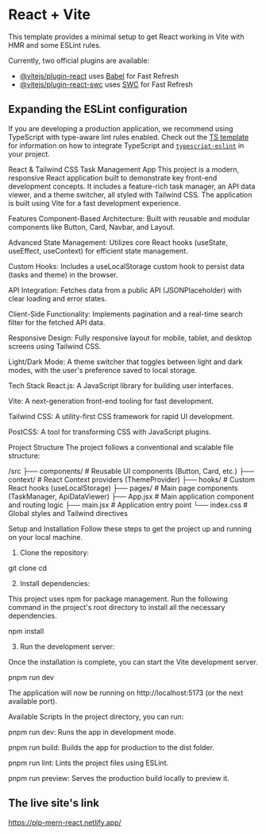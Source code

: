 # React + Vite

This template provides a minimal setup to get React working in Vite with HMR and some ESLint rules.

Currently, two official plugins are available:

- [@vitejs/plugin-react](https://github.com/vitejs/vite-plugin-react/blob/main/packages/plugin-react) uses [Babel](https://babeljs.io/) for Fast Refresh
- [@vitejs/plugin-react-swc](https://github.com/vitejs/vite-plugin-react/blob/main/packages/plugin-react-swc) uses [SWC](https://swc.rs/) for Fast Refresh

## Expanding the ESLint configuration

If you are developing a production application, we recommend using TypeScript with type-aware lint rules enabled. Check out the [TS template](https://github.com/vitejs/vite/tree/main/packages/create-vite/template-react-ts) for information on how to integrate TypeScript and [`typescript-eslint`](https://typescript-eslint.io) in your project.

React & Tailwind CSS Task Management App
This project is a modern, responsive React application built to demonstrate key front-end development concepts. It includes a feature-rich task manager, an API data viewer, and a theme switcher, all styled with Tailwind CSS. The application is built using Vite for a fast development experience.

Features
Component-Based Architecture: Built with reusable and modular components like Button, Card, Navbar, and Layout.

Advanced State Management: Utilizes core React hooks (useState, useEffect, useContext) for efficient state management.

Custom Hooks: Includes a useLocalStorage custom hook to persist data (tasks and theme) in the browser.

API Integration: Fetches data from a public API (JSONPlaceholder) with clear loading and error states.

Client-Side Functionality: Implements pagination and a real-time search filter for the fetched API data.

Responsive Design: Fully responsive layout for mobile, tablet, and desktop screens using Tailwind CSS.

Light/Dark Mode: A theme switcher that toggles between light and dark modes, with the user's preference saved to local storage.

Tech Stack
React.js: A JavaScript library for building user interfaces.

Vite: A next-generation front-end tooling for fast development.

Tailwind CSS: A utility-first CSS framework for rapid UI development.

PostCSS: A tool for transforming CSS with JavaScript plugins.

Project Structure
The project follows a conventional and scalable file structure:

/src
├── components/   # Reusable UI components (Button, Card, etc.)
├── context/      # React Context providers (ThemeProvider)
├── hooks/        # Custom React hooks (useLocalStorage)
├── pages/        # Main page components (TaskManager, ApiDataViewer)
├── App.jsx       # Main application component and routing logic
├── main.jsx      # Application entry point
└── index.css     # Global styles and Tailwind directives

Setup and Installation
Follow these steps to get the project up and running on your local machine.

1. Clone the repository:

git clone <your-repository-url>
cd <repository-folder>

2. Install dependencies:

This project uses npm for package management. Run the following command in the project's root directory to install all the necessary dependencies.

npm install

3. Run the development server:

Once the installation is complete, you can start the Vite development server.

pnpm run dev

The application will now be running on http://localhost:5173 (or the next available port).

Available Scripts
In the project directory, you can run:

pnpm run dev: Runs the app in development mode.

pnpm run build: Builds the app for production to the dist folder.

pnpm run lint: Lints the project files using ESLint.

pnpm run preview: Serves the production build locally to preview it.

## The live site's link
https://plp-mern-react.netlify.app/
